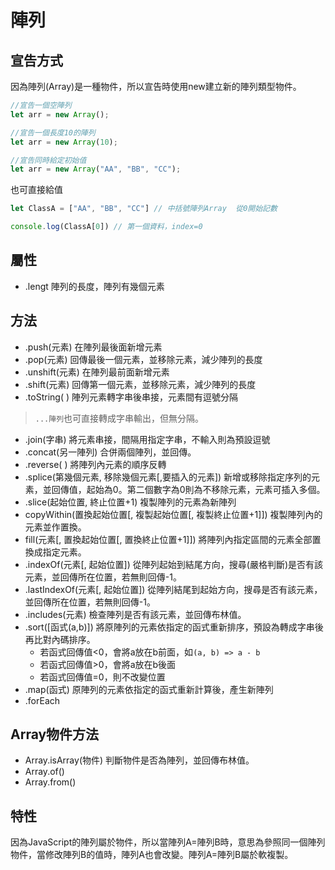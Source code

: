 # 陣列
## 宣告方式
因為陣列(Array)是一種物件，所以宣告時使用new建立新的陣列類型物件。
```js
//宣告一個空陣列
let arr = new Array();

//宣告一個長度10的陣列
let arr = new Array(10);

//宣告同時給定初始值
let arr = new Array("AA", "BB", "CC");
```


也可直接給值
```js
let ClassA = ["AA", "BB", "CC"] // 中括號陣列Array  從0開始記數
```

```js
console.log(ClassA[0]) // 第一個資料，index=0
```
## 屬性
- .lengt  陣列的長度，陣列有幾個元素
## 方法
- .push(元素)  在陣列最後面新增元素
- .pop(元素)  回傳最後一個元素，並移除元素，減少陣列的長度
- .unshift(元素) 在陣列最前面新增元素
- .shift(元素)  回傳第一個元素，並移除元素，減少陣列的長度
- .toString( )  陣列元素轉字串後串接，元素間有逗號分隔
> `...陣列`也可直接轉成字串輸出，但無分隔。
- .join(字串)  將元素串接，間隔用指定字串，不輸入則為預設逗號
- .concat(另一陣列)  合併兩個陣列，並回傳。
- .reverse( )  將陣列內元素的順序反轉
- .splice(第幾個元素, 移除幾個元素[,要插入的元素])  新增或移除指定序列的元素，並回傳值，起始為0。第二個數字為0則為不移除元素，元素可插入多個。
- .slice(起始位置, 終止位置+1)  複製陣列的元素為新陣列
- copyWithin(置換起始位置[, 複製起始位置[, 複製終止位置+1]])  複製陣列內的元素並作置換。
- fill(元素[, 置換起始位置[, 置換終止位置+1]])  將陣列內指定區間的元素全部置換成指定元素。
- .indexOf(元素[, 起始位置])  從陣列起始到結尾方向，搜尋(嚴格判斷)是否有該元素，並回傳所在位置，若無則回傳-1。
- .lastIndexOf(元素[, 起始位置])  從陣列結尾到起始方向，搜尋是否有該元素，並回傳所在位置，若無則回傳-1。
- .includes(元素)  檢查陣列是否有該元素，並回傳布林值。
- .sort([函式(a,b)])  將原陣列的元素依指定的函式重新排序，預設為轉成字串後再比對內碼排序。
    - 若函式回傳值<0，會將a放在b前面，如`(a, b) => a - b`
    - 若函式回傳值>0，會將a放在b後面
    - 若函式回傳值=0，則不改變位置
- .map(函式)  原陣列的元素依指定的函式重新計算後，產生新陣列
- .forEach

## Array物件方法
- Array.isArray(物件)  判斷物件是否為陣列，並回傳布林值。
- Array.of()
- Array.from()
## 特性
因為JavaScript的陣列屬於物件，所以當陣列A=陣列B時，意思為參照同一個陣列物件，當修改陣列B的值時，陣列A也會改變。陣列A=陣列B屬於軟複製。
